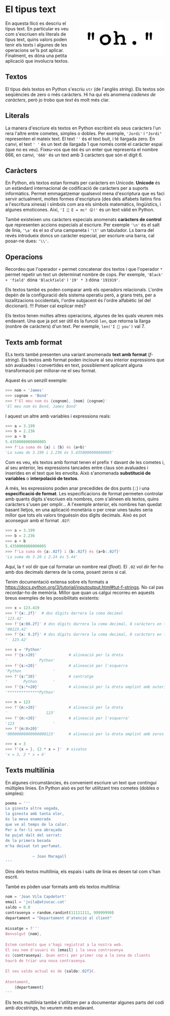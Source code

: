 
# El tipus text

<img src='./str.png' style='height: 8em; float: right; margin: 0 0 1em 1em;'/>

En aquesta llicó es descriu el tipus text. En particular es veu com s'escriuen els literals de tipus text, quins valors poden tenir els texts i algunes de les operacions se'ls pot aplicar. Finalment, es dóna una petita aplicació que involucra textos.


## Textos

El tipus dels textos en Python s'escriu `str` (de l'anglès *string*). Els textos són seqüències de zero o més caràcters. Hi ha qui els anomena *cadenes de caràcters*, però jo trobo que *text* és molt més clar. 


## Literals

La manera d'escriure els textos en Python escribint els seus caràcters l'un rera l'altre entre cometes, simples o dobles. Per exemple, `'Jordi'` i `"Jordi"` representen el mateix text. El text `''` és el text buit, i té llargada zero. En canvi, el text `' '` és un text de llargada 1 que només conté el caràcter espai (que no es veu). Fixeu-vos que `666` és un enter que representa el nombre 666, en canvi, `'666'` és un text amb 3 caràcters que són el dígit 6.


## Caràcters

En Python, els textos estan formats per caràcters en Unicode. **Unicode** és un estàndard internacional de codificació de caràcters per a suports informàtics. Permet emmagatzemar qualsevol mena d'escriptura que es faci servir actualment, moltes formes d'escriptura (des dels alfabets llatins fins a l'escritura xinesa) i símbols com ara els símbols matemàtics, lingüístics, i algunes emoticones. Així, `'I 🧡 E = mc² 😛!'` és un text vàlid en Python.

També existeixen uns caràcters especials anomenats **caràcters de control** que representen accions especials al escriure. Per exemple `'\n'` és el salt de línia, `'\a'` és el so d'una campaneta i `'\t'` un tabulador. Ls barra del revés introdueix doncs un caràcter especial, per escriure una barra, cal posar-ne dues: `'\\'`.


## Operacions

Recordeu que l'operador `+` permet concatenar dos textos i que l'operador `*` permet repetir un text un determinat nombre de cops.  Per exemple, `'Black' + 'field'` dóna `'Blackfield'` i `'19' * 3` dóna `'191919'`.

Els textos també es poden comparar amb els operadors relacionals. L'ordre depèn de la configuració dels sistema operatiu però, a grans trets, per a lozalitzacions occidentals, l'ordre subjacent és l'ordre alfabètic (el del diccionari). !!! Potser cal explicar més?

Els textos tenen moltes altres operacions, algunes de les quals veurem més endavant. Una que ja pot ser útil és la funció `len`, que retorna la llarga (nonbre de caràcters) d'un text. Per exemple, `len('I 💜 you')` val 7.


## Texts amb format

ELs texts també presenten una variant anomenada **text amb format** (*f-string*). Els textos amb format poden incloure al seu interior expressions que són avaluades i convertides en text, possiblement aplicant alguna transformació per millorar-ne el seu format.

Aquest és un senzill exemple:

```python
>>> nom = 'James'
>>> cognom = 'Bond'
>>> f'El meu nom és {cognom}, {nom} {cognom}'
'El meu nom és Bond, James Bond'
```

I aquest un altre amb variables i expressions reals:

```python
>>> a = 3.199
>>> b = 2.236
>>> a + b
5.4350000000000005
>>> f'La suma de {a} i {b} és {a+b}'
'La suma de 3.199 i 2.236 és 5.4350000000000005'
```

Com es veu, els textos amb format tenen el prefix `f` davant de les cometes i, al seu anterior, les expressions tancades entre claus són avaluades i inserides en el text que les envolta. Això s'anomenada **substitució de variables** o **interpolació de textos**.

A més, les expressions poden anar precedides de dos punts (`:`) i una **especificació de format**. Les especificacions de format permeten controlar amb quants dígits s'escriuen els nombres, com s'alineen els textos, quins caràcters s'usen per omplir... A l'exemple anterior, els nombres han quedat basant lletjos, en una aplicació monetària o per crear unes taules seria millor que tots els valors tinguéssin dos dígits decimals. Això es pot aconseguir amb el format `.02f`:


```python
>>> a = 3.199
>>> b = 2.236
>>> a + b
5.4350000000000005
>>> f'La suma de {a:.02f} i {b:.02f} és {a+b:.02f}'
'La suma de 3.20 i 2.24 és 5.44'
```

Aquí, la `f` vol dir que cal formatar un nombre real (*float*). El `.02` vol dir fer-ho amb dos decimals darrera de la coma, posant zeros si cal.

Tenim documentació extensa sobre els formats a https://docs.python.org/3/tutorial/inputoutput.html#tut-f-strings. No cal pas recordar-ho de memòria. Millor que quan us calgui recorreu en aquests breus exemples de les possibilitats existents:

```python
>>> x = 123.419
>>> f'{x:.2f}'  # dos dígits darrera la coma decimal
'123.42'
>>> f'{x:08.2f}' # dos dígits darrera la coma decimal, 8 caràcters en total, zeros a l'esquerra
'00123.42'
>>> f'{x: 8.2f}' # dos dígits darrera la coma decimal, 8 caràcters en total, espais a l'esquerra
'  123.42'
```

```python
>>> s = 'Python'
>>> f'{s:>20}'              # alineació per la dreta
'              Python'
>>> f'{s:<20}'              # alineació per l'esquerra
'Python              '
>>> f'{s:^20}'              # centratge
'       Python       '
>>> f'{s:*>20}'             # alineació per la dreta omplint amb asterics
'**************Python'
```

```python
>>> n = 123
>>> f'{n:>20}'              # alineació per la dreta
'                 123'
>>> f'{n:<20}'              # alineació per l'esquerra'
'123                 '
>>> f'{n:0>20}'
'00000000000000000123'      # alineació per la dreta omplint amb zeros
```

```python
>>> x = 3
>>> f'{x = }, {2 * x = }'  # xivatos
'x = 3, 2 * x = 6'
```


## Texts multilínia

En algunes circumstàncies, és convenient escriure un text que contingui múltiples línies. En Python això es pot fer utilitzant tres cometes (dobles o simples):

```python
poema = '''
La ginesta altre vegada,
la ginesta amb tanta olor,
és la meva enamorada
que ve al temps de la calor.
Per a fer-li una abraçada
he pujat dalt del serrat:
de la primera besada
m'ha deixat tot perfumat.

            — Joan Maragall
'''
```

Dins dels textos multilínia, els espais i salts de línia es desen tal com s'han escrit.

També es pòden usar formats amb els textos multilínia:

```python
nom = 'Joan Vila Capdetort'
email = 'jvila@atzucac.cat'
saldo = 0.0
contrasenya = random.randint(11111111, 99999999)
departament = "Departament d'atenció al client"

missatge = f'''
Benvolgut {nom},

Estem contents que s'hagi registrat a la nostra web.
El seu nom d'usuari és {email} i la seva contrasenya
és {contrasenya}. Quan entri per primer cop a la zona de clients
haurà de triar una nova contrasenya.

El seu saldo actual és de {saldo:.02f}€.

Atentament,
    {departament}
'''
```

Els texts multilínia també s'utilitzen per a documentar algunes parts del codi amb *docstring*s, ho veurem més endavant.




<Autors autors="jpetit"/> 

